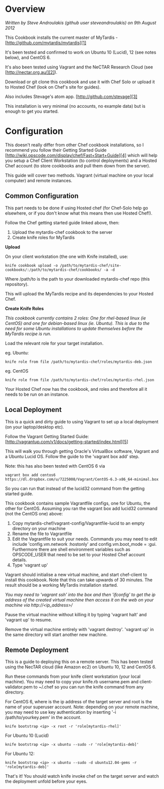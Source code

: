 Overview
========
*Written by Steve Androulakis (github user steveandroulakis) on 9th August 2012*

This Cookbook installs the current master of MyTardis - [http://github.com/mytardis/mytardis][1]

It's been tested and confirmed to work on Ubuntu 10 (Lucid), 12 (see notes below), and CentOS 6.

It's also been tested using Vagrant and the NeCTAR Research Cloud (see [http://nectar.org.au/][2]).

Download or git clone this cookbook and use it with Chef Solo or upload it to Hosted Chef (look on Chef's site for guides).

Also includes Stevage's atom app. [http://github.com/stevage][3]

This installation is very minimal (no accounts, no example data) but is enough to get you started.

Configuration
=============

This doesn't really differ from other Chef cookbook installations, so I recommend you follow their Getting Started Guide [http://wiki.opscode.com/display/chef/Fast+Start+Guide][4] which will help you setup a Chef Client Workstation (to control deployments) and a Hosted Chef account (to store cookbooks and pull them down from the server).

This guide will cover two methods. Vagrant (virtual machine on your local computer) and remote instances.

Common Configuration
-------

This part needs to be done if using Hosted chef (for Chef-Solo help go elsewhere, or if you don't know what this means then use Hosted Chef!).

Follow the Chef getting started guide linked above, then:

 1. Upload the mytardis-chef cookbook to the server
 2. Create knife roles for MyTardis

**Upload**

On your client workstation (the one with Knife installed), use:

    knife cookbook upload -o /path/to/mytardis-chef/site-cookbooks/:/path/to/mytardis-chef/cookbooks/ -a -d

Where /path/to is the path to your downloaded mytardis-chef repo (this repository).

This will upload the MyTardis recipe and its dependencies to your Hosted Chef.

**Create Knife Roles**

*This cookbook currently contains 2 roles: One for rhel-based linux (ie CentOS) and one for debian-based linux (ie. Ubuntu). This is due to the need for some Ubuntu installations to update themselves before the MyTardis recipe is run.*

Load the relevant role for your target installation.

eg. Ubuntu:

    knife role from file /path/to/mytardis-chef/roles/mytardis-deb.json

eg. CentOS

    knife role from file /path/to/mytardis-chef/roles/mytardis-rhel.json

Your Hosted Chef now has the cookbook, and roles and therefore all it needs to be run on an instance.

Local Deployment
-------

This is a quick and dirty guide to using Vagrant to set up a local deployment (on your laptop/desktop etc).

Follow the Vagrant Getting Started Guide: [http://vagrantup.com/v1/docs/getting-started/index.html][5]

This will walk you through getting Oracle's VirtualBox software, Vagrant and a Ubuntu Lucid OS. Follow the guide to the 'vagrant box add' step.

Note: this has also been tested with CentOS 6 via

    vagrant box add centos6 https://dl.dropbox.com/u/7225008/Vagrant/CentOS-6.3-x86_64-minimal.box

So you can run that instead of the lucid32 command from the getting started guide.

This cookbook contains sample Vagrantfile configs, one for Ubuntu, the other for CentOS. Assuming you ran the vagrant box add lucid32 command (not the CentOS one) above:

 1. Copy mytardis-chef/vagrant-config/Vagrantfile-lucid to an empty directory on your machine
 2. Rename the file to Vagrantfile
 3. Edit the Vagrantfile to suit your needs. Commands you may need to edit include 'config.vm.network :hostonly' and config.vm.boot_mode = :gui. Furthermore there are shell environment variables such as OPSCODE_USER that need to be set to your Hosted Chef account details.
 4. Type 'vagrant up'

Vagrant should initialise a new virtual machine, and start chef-client to install this cookbook. Note that this can take upwards of 30 minutes. The result should be a working MyTardis installation started.

*You may need to 'vagrant ssh' into the box and then 'ifconfig' to get the ip address of the created virtual machine then access it on the web on your machine via http://<ip_address>/*

Pause the virtual machine without killing it by typing 'vagrant halt' and 'vagrant up' to resume.

Remove the virtual machine entirely with 'vagrant destroy'. 'vagrant up' in the same directory will start another new machine.

Remote Deployment
-------

This is a guide to deploying this on a remote server. This has been tested using the NecTAR cloud (like Amazon ec2) on Ubuntu 10, 12 and CentOS 6.

Run these commands from your knife client workstation (your local machine). You may need to copy your knife.rb username.pem and client-validator.pem to ~/.chef so you can run the knife command from any directory.

For CentOS 6, where <ip> is the ip address of the target server and root is the name of your superuser account. Note: depending on your remote machine, you may need to use key authentication by inserting '-i /path/to/yourkey.pem' in the account.

    knife bootstrap <ip> -x root -r 'role[mytardis-rhel]'

For Ubuntu 10 (Lucid)

    knife bootstrap <ip> -x ubuntu --sudo -r 'role[mytardis-deb]'

For Ubuntu 12:

    knife bootstrap <ip> -x ubuntu --sudo -d ubuntu12.04-gems -r 'role[mytardis-deb]'

That's it! You should watch knife invoke chef on the target server and watch the deployment unfold before your eyes.

  [1]: http://github.com/mytardis/mytardis
  [2]: http://nectar.org.au/
  [3]: http://github.com/stevage
  [4]: http://wiki.opscode.com/display/chef/Fast+Start+Guide
  [5]: http://vagrantup.com/v1/docs/getting-started/index.html
